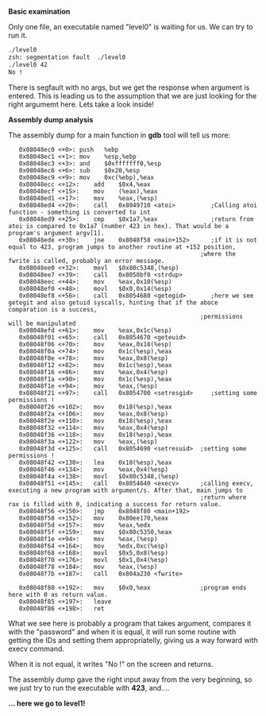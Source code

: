 **Basic examination**

Only one file, an executable named "level0" is waiting for us. We can try to run it. 

~~~sh
./level0
zsh: segmentation fault  ./level0
./level0 42
No !
~~~
There is segfault with no args, but we get the response when argument is entered. This is leading us to the assumption that we are just looking for the right argumemt here. Lets take a look inside!

**Assembly dump analysis**

The assembly dump for a main function in **gdb** tool will tell us more:
~~~assembly
   0x08048ec0 <+0>:	push   %ebp
   0x08048ec1 <+1>:	mov    %esp,%ebp
   0x08048ec3 <+3>:	and    $0xfffffff0,%esp
   0x08048ec6 <+6>:	sub    $0x20,%esp
   0x08048ec9 <+9>:	mov    0xc(%ebp),%eax
   0x08048ecc <+12>:	add    $0x4,%eax
   0x08048ecf <+15>:	mov    (%eax),%eax
   0x08048ed1 <+17>:	mov    %eax,(%esp)
   0x08048ed4 <+20>:	call   0x8049710 <atoi>          ;Calling atoi function - something is converted to int
   0x08048ed9 <+25>:	cmp    $0x1a7,%eax               ;return from atoi is compared to 0x1a7 (number 423 in hex). That would be a program's argument argv[1].
   0x08048ede <+30>:	jne    0x8048f58 <main+152>      ;if it is not equal to 423, program jumps to another routine at +152 position, 
                                                      ;where the fwrite is called, probably an error message.
   0x08048ee0 <+32>:	movl   $0x80c5348,(%esp)
   0x08048ee7 <+39>:	call   0x8050bf0 <strdup>
   0x08048eec <+44>:	mov    %eax,0x10(%esp)
   0x08048ef0 <+48>:	movl   $0x0,0x14(%esp)
   0x08048ef8 <+56>:	call   0x8054680 <getegid>       ;here we see getegit and also getuid syscalls, hinting that if the aboce comparation is a success,
                                                      ;permissions will be manipulated
   0x08048efd <+61>:	mov    %eax,0x1c(%esp)
   0x08048f01 <+65>:	call   0x8054670 <geteuid>
   0x08048f06 <+70>:	mov    %eax,0x18(%esp)
   0x08048f0a <+74>:	mov    0x1c(%esp),%eax
   0x08048f0e <+78>:	mov    %eax,0x8(%esp)
   0x08048f12 <+82>:	mov    0x1c(%esp),%eax
   0x08048f16 <+86>:	mov    %eax,0x4(%esp)
   0x08048f1a <+90>:	mov    0x1c(%esp),%eax
   0x08048f1e <+94>:	mov    %eax,(%esp)
   0x08048f21 <+97>:	call   0x8054700 <setresgid>     ;setting some permissions !
   0x08048f26 <+102>:	mov    0x18(%esp),%eax
   0x08048f2a <+106>:	mov    %eax,0x8(%esp)
   0x08048f2e <+110>:	mov    0x18(%esp),%eax
   0x08048f32 <+114>:	mov    %eax,0x4(%esp)
   0x08048f36 <+118>:	mov    0x18(%esp),%eax
   0x08048f3a <+122>:	mov    %eax,(%esp)
   0x08048f3d <+125>:	call   0x8054690 <setresuid>  ;setting some permissions !
   0x08048f42 <+130>:	lea    0x10(%esp),%eax
   0x08048f46 <+134>:	mov    %eax,0x4(%esp)
   0x08048f4a <+138>:	movl   $0x80c5348,(%esp)
   0x08048f51 <+145>:	call   0x8054640 <execv>      ;calling execv, executing a new program with argument/s. After that, main jumps to 
                                                      ;return where rax is filled with 0, indicating a success for return value.
   0x08048f56 <+150>:	jmp    0x8048f80 <main+192>
   0x08048f58 <+152>:	mov    0x80ee170,%eax
   0x08048f5d <+157>:	mov    %eax,%edx
   0x08048f5f <+159>:	mov    $0x80c5350,%eax
   0x08048f1e <+94>:	mov    %eax,(%esp)
   0x08048f64 <+164>:	mov    %edx,0xc(%esp)
   0x08048f68 <+168>:	movl   $0x5,0x8(%esp)
   0x08048f70 <+176>:	movl   $0x1,0x4(%esp)
   0x08048f78 <+184>:	mov    %eax,(%esp)
   0x08048f7b <+187>:	call   0x804a230 <fwrite>

   0x08048f80 <+192>:	mov    $0x0,%eax              ;program ends here with 0 as return value.
   0x08048f85 <+197>:	leave
   0x08048f86 <+198>:	ret
~~~
What we see here is probably a program that takes argument, compares it with the "password" and when it is equal, it will run some routine with getting the IDs and setting them appropriatelly, giving us a way forward with execv command. 

When it is not equal, it writes "No !" on the screen and returns. 

The assembly dump gave the right input away from the very beginning, so we just try to run the executable with **423**, and....

**... here we go to level1!**
